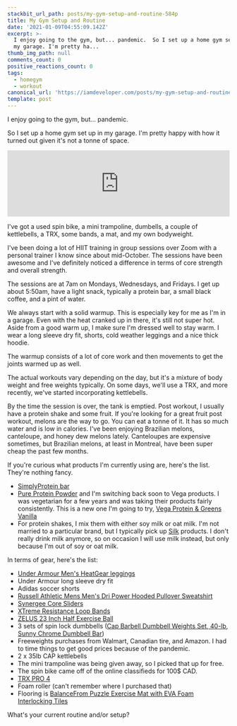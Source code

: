 ```yaml
---
stackbit_url_path: posts/my-gym-setup-and-routine-584p
title: My Gym Setup and Routine
date: '2021-01-09T04:55:09.142Z'
excerpt: >-
  I enjoy going to the gym, but... pandemic.  So I set up a home gym set up in
  my garage. I'm pretty ha...
thumb_img_path: null
comments_count: 0
positive_reactions_count: 0
tags:
  - homegym
  - workout
canonical_url: 'https://iamdeveloper.com/posts/my-gym-setup-and-routine-584p'
template: post
---
```


I enjoy going to the gym, but... pandemic.

So I set up a home gym set up in my garage. I'm pretty happy with how it turned out given it's not a tonne of space.

<iframe class="liquidTag" src="https://dev.to/embed/instagram?args=CHu6NrGJO_g" style="border: 0; width: 100%;"></iframe>

I've got a used spin bike, a mini trampoline, dumbells, a couple of kettlebells, a TRX, some bands, a mat, and my own bodyweight.

I've been doing a lot of HIIT training in group sessions over Zoom with a personal trainer I know since about mid-October. The sessions have been awesome and I've definitely noticed a difference in terms of core strength and overall strength.

The sessions are at 7am on Mondays, Wednesdays, and Fridays. I get up about 5:50am, have a light snack, typically a protein bar, a small black coffee, and a pint of water.

We always start with a solid warmup. This is especially key for me as I'm in a garage. Even with the heat cranked up in there, it's still not super hot. Aside from a good warm up, I make sure I'm dressed well to stay warm. I wear a long sleeve dry fit, shorts, cold weather leggings and a nice thick hoodie.

The warmup consists of a lot of core work and then movements to get the joints warmed up as well.

The actual workouts vary depending on the day, but it's a mixture of body weight and free weights typically. On some days, we'll use a TRX, and more recently, we've started incorporating kettlebells.

By the time the session is over, the tank is emptied. Post workout, I usually have a protein shake and some fruit. If you're looking for a great fruit post workout, melons are the way to go. You can eat a tonne of it. It has so much water and is low in calories. I've been enjoying Brazilian melons, canteloupe, and honey dew melons lately. Canteloupes are expensive sometimes, but Brazilian melons, at least in Montreal, have been super cheap the past few months.

If you're curious what products I'm currently using are, here's the list. They're nothing fancy.

- [SimplyProtein bar](https://www.amazon.ca/gp/product/B01DOBMF5E/)
- [Pure Protein Powder](https://www.amazon.ca/gp/product/B00BMHB65I/) and I'm switching back soon to Vega products. I was vegetarian for a few years and was taking their products fairly consistently. This is a new one I'm going to try, [ Vega Protein & Greens Vanilla](https://www.amazon.ca/gp/product/B00V75QO3O)
- For protein shakes, I mix them with either soy milk or oat milk. I'm not married to a particular brand, but I typically pick up [Silk](https://silk.com/) products. I don't really drink milk anymore, so on occasion I will use milk instead, but only because I'm out of soy or oat milk.

In terms of gear, here's the list:

- [Under Armour Men's HeatGear leggings](https://www.amazon.ca/gp/product/B0728BNSC7/)
- Under Armour long sleeve dry fit
- Adidas soccer shorts
- [Russell Athletic Mens Men's Dri Power Hooded Pullover Sweatshirt ](https://www.amazon.ca/gp/product/B004IZYEKK/)
- [Synergee Core Sliders](https://www.amazon.ca/gp/product/B071D6SX9K/)
- [XTreme Resistance Loop Bands](https://www.amazon.ca/gp/product/B06XTXZR2V)
- [ZELUS 23 Inch Half Exercise Ball ](https://www.amazon.ca/gp/product/B074W5PL13)
- 3 sets of spin lock dumbbells ([Cap Barbell Dumbbell Weights Set, 40-lb](https://www.canadiantire.ca/en/pdp/cap-barbell-dumbbell-weights-set-40-lb-0840760p.html), [Sunny Chrome Dumbbell Bar](https://www.amazon.ca/gp/product/B003XFXOPM/))
- Freeweights purchases from Walmart, Canadian tire, and Amazon. I had to time things to get good prices because of the pandemic.
- 2 x 35lb CAP kettlebells
- The mini trampoline was being given away, so I picked that up for free.
- The spin bike came off of the online classifieds for 100\$ CAD.
- [TRX PRO 4](https://store.trxtraining.com/products/trx-pro/)
- Foam roller (can't remember where I purchased that)
- Flooring is [BalanceFrom Puzzle Exercise Mat with EVA Foam Interlocking Tiles](https://www.amazon.ca/gp/product/B074DSJLLY/)

What's your current routine and/or setup?
